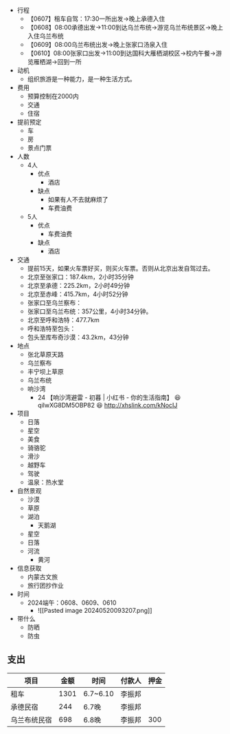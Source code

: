 - 行程
	- 【0607】租车自驾：17:30一所出发->晚上承德入住
	- 【0608】08:00承德出发->11:00到达乌兰布统->游览乌兰布统景区->晚上入住乌兰布统
	- 【0609】08:00乌兰布统出发->晚上张家口汤泉入住
	- 【0610】08:00张家口出发->11:00到达国科大雁栖湖校区->校内午餐->游览雁栖湖->回到一所
- 动机
	- 组织旅游是一种能力，是一种生活方式。
- 费用
	- 预算控制在2000内
	- 交通
	- 住宿
- 提前预定
	- 车
	- 房
	- 景点门票
- 人数
	- 4人
		- 优点
			- 酒店
		- 缺点
			- 如果有人不去就麻烦了
			- 车费油费
	- 5人
		- 优点
			- 车费油费
		- 缺点
			- 酒店
- 交通
	- 提前15天，如果火车票好买，则买火车票。否则从北京出发自驾过去。
	- 北京至张家口：187.4km，2小时35分钟
	- 北京至承德：225.2km，2小时49分钟
	- 北京至赤峰：415.7km，4小时52分钟
	- 张家口至乌兰察布：
	- 张家口至乌兰布统：357公里，4小时34分钟。
	- 北京至呼和浩特：477.7km
	- 呼和浩特至包头：
	- 包头至库布奇沙漠：43.2km，43分钟
- 地点
	- 张北草原天路
	- 乌兰察布
	- 丰宁坝上草原
	- 乌兰布统
	- 响沙湾
		- 24 【响沙湾避雷 - 初暮 | 小红书 - 你的生活指南】 😆 qiIwXG8DM5OBP82 😆 http://xhslink.com/kNocIJ
- 项目
	- 日落
	- 星空
	- 美食
	- 骑骆驼
	- 滑沙
	- 越野车
	- 驾驶
	- 温泉：热水堂
- 自然景观
	- 沙漠
	- 草原
	- 湖泊
		- 天鹅湖
	- 星空
	- 日落
	- 河流
		- 黄河
- 信息获取
	- 内蒙古文旅
	- 旅行团抄作业
- 时间
	- 2024端午：0608、0609、0610
		- ![[Pasted image 20240520093207.png]]
- 带什么
	- 防晒
	- 防虫

## 支出

| 项目     | 金额   | 时间       | 付款人 | 押金  |
| ------ | ---- | -------- | --- | --- |
| 租车     | 1301 | 6.7~6.10 | 李振邦 |     |
| 承德民宿   | 244  | 6.7晚     | 李振邦 |     |
| 乌兰布统民宿 | 698  | 6.8晚     | 李振邦 | 300 |
